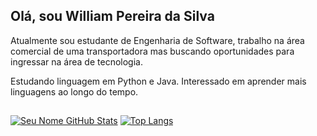 ## Olá, sou William Pereira da Silva

Atualmente sou estudante de Engenharia de Software, trabalho na área comercial de uma transportadora mas buscando oportunidades para ingressar na área de tecnologia.

Estudando linguagem em Python e Java. Interessado em aprender mais linguagens ao longo do tempo.

##
[![Seu Nome GitHub Stats](https://github-readme-stats.vercel.app/api?username=williampereira00&show_icons=true&theme=moltack )](https://github.com/williampereira00)
[![Top Langs](https://github-readme-stats.vercel.app/api/top-langs/?username=williampereira00&layout=compact&theme=moltack )](https://github.com/williampereira00)

  
